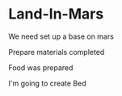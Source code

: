 # Land-In-Mars

We need set up a base on mars

Prepare materials completed

Food was prepared


I'm going to create Bed
